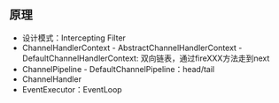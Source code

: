 
## 原理
- 设计模式：Intercepting Filter
- ChannelHandlerContext - AbstractChannelHandlerContext - DefaultChannelHandlerContext: 双向链表，通过fireXXX方法走到next
- ChannelPipeline - DefaultChannelPipeline：head/tail
- ChannelHandler
- EventExecutor：EventLoop



